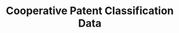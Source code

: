 ---
layout: default
bigquery: https://console.cloud.google.com/bigquery?p=patents-public-data&d=cpc&page=dataset
citation: '“Cooperative Patent Classification” by the EPO and USPTO, for public use. '
contributors: EPO, USPTO
cost: None
description: Cooperative Patent Classification Data contains the scheme and definitions
  of the Cooperative Patent Classification system for classifying patent documents.
  The CPC is the result of a partnership between the EPO and the USPTO in their joint
  effort to develop a common, internationally compatible classification system for
  technical documents, in particular patent publications, which will be used by both
  offices in the patent granting process
documentation: https://www.cooperativepatentclassification.org/cpcSchemeAndDefinitions
last_edit: 04/06/2022, 14:42:23
location: https://www.cooperativepatentclassification.org/index
maintained_by: USPTO, EPO
schema_fields:
- not_allocatable
- informativeReferences
- residualReferences
- additional_only
- child_groups
- definition
- title_part
- title_full
- dateRevised
- status
- synonyms
- notAllocatable
- limiting_references
- informative_references
- childGroups
- level
- limitingReferences
- ipc_concordant
- breakdown_code
- titlePart
- ipcConcordant
- titleFull
- glossary
- application_references
- symbol
- date_revised
- children
- parents
- residual_references
- breakdownCode
- sizeCache
- applicationReferences
shortname: cooperative_patent_classification
tags:
- patents
- science
title: Cooperative Patent Classification Data
uuid: 984374a7-16e9-4b35-9445-458daceb01bf
---